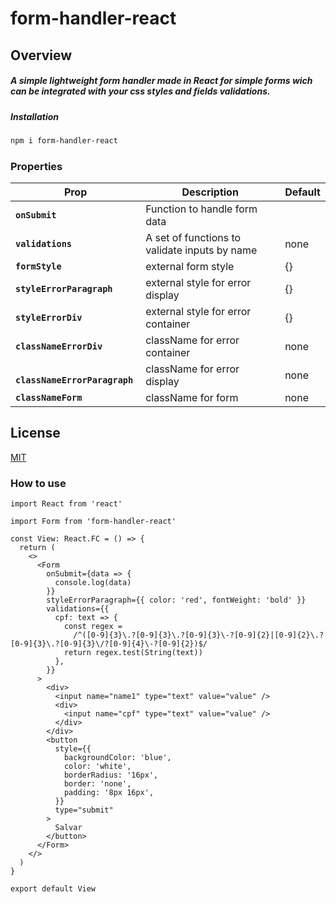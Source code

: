 # form-handler-react

## Overview

   
##### A simple lightweight form handler made in React for simple forms wich can be integrated with your css styles and fields validations.

##### Installation

```bash
npm i form-handler-react
```
### Properties

| Prop                      | Description                                                                                                                                                                                                                                                                                                             | Default        |
| ------------------------- | ----------------------------------------------------------------------------------------------------------------------------------------------------------------------------------------------------------------------------------------------------------------------------------------------------------------------- | -------------- |
| **`onSubmit`**               |  Function to handle form data   
| **`validations`**               | A set of functions to validate inputs by name | none
| **`formStyle `**               | external form style | {}
| **`styleErrorParagraph`**               | external style for error display | {}
| **`styleErrorDiv`**               | external style for error container | {}
| **`classNameErrorDiv`**               | className for error container | none
| **` classNameErrorParagraph`**               | className for error display | none
| **`classNameForm`**               | className for form | none

## License

[MIT](https://choosealicense.com/licenses/mit/)

### How to use

```tsx
import React from 'react'

import Form from 'form-handler-react'

const View: React.FC = () => {
  return (
    <>
      <Form
        onSubmit={data => {
          console.log(data)
        }}
        styleErrorParagraph={{ color: 'red', fontWeight: 'bold' }}
        validations={{
          cpf: text => {
            const regex =
              /^([0-9]{3}\.?[0-9]{3}\.?[0-9]{3}\-?[0-9]{2}|[0-9]{2}\.?[0-9]{3}\.?[0-9]{3}\/?[0-9]{4}\-?[0-9]{2})$/
            return regex.test(String(text))
          },
        }}
      >
        <div>
          <input name="name1" type="text" value="value" />
          <div>
            <input name="cpf" type="text" value="value" />
          </div>
        </div>
        <button
          style={{
            backgroundColor: 'blue',
            color: 'white',
            borderRadius: '16px',
            border: 'none',
            padding: '8px 16px',
          }}
          type="submit"
        >
          Salvar
        </button>
      </Form>
    </>
  )
}

export default View
```

